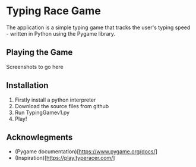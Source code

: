 # Typing Race Game

The application is a simple typing game that tracks the user's typing speed - written in Python using the Pygame library.

## Playing the Game

Screenshots to go here

## Installation

1. Firstly install a python interpreter
2. Download the source files from github
3. Run TypingGamev1.py
4. Play!

## Acknowlegments

* (Pygame documentation)[https://www.pygame.org/docs/]
* (Inspiration)[https://play.typeracer.com/]

